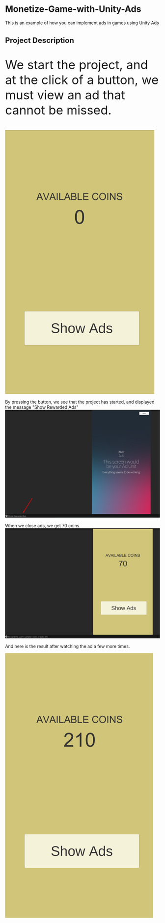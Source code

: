 # Monetize-Game-with-Unity-Ads

This is an example of how you can implement ads in games using Unity Ads

<h1 style="font-size: 24px;">Project Description</h1>

<p style="font-size: 40px;"> We start the project, and at the click of a button, we must view an ad that cannot be missed.</p>


![Screenshot 1](https://github.com/curlyboii/Monetize-Game-with-Unity-Ads/blob/main/1.png)

By pressing the button, we see that the project has started, and displayed the message "Show Rewarded Ads"
![Screenshot 2](https://github.com/curlyboii/Monetize-Game-with-Unity-Ads/blob/main/2.png)

When we close ads, we get 70 coins.
![Screenshot 3](https://github.com/curlyboii/Monetize-Game-with-Unity-Ads/blob/main/3.png)

And here is the result after watching the ad a few more times.

![Screenshot 4](https://github.com/curlyboii/Monetize-Game-with-Unity-Ads/blob/main/4.png)
